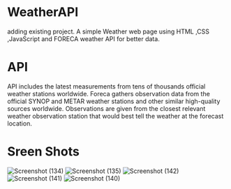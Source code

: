 # WeatherAPI
adding existing project. A simple Weather web page using HTML ,CSS ,JavaScript and FORECA weather API for better data.

# API
API includes the latest measurements from tens of thousands official weather stations worldwide. Foreca gathers observation data from the official SYNOP and METAR weather stations and other similar high-quality sources worldwide. Observations are given from the closest relevant weather observation station that would best tell the weather at the forecast location.

# Sreen Shots 

![Screenshot (134)](https://github.com/ThilakAcharya/Weather-web-app/assets/68364353/6fc34b98-96b5-4b16-a248-c0c9b9953083)
![Screenshot (135)](https://github.com/ThilakAcharya/Weather-web-app/assets/68364353/5acda004-c2ab-4d2e-bad4-7a76f1df9760)
![Screenshot (142)](https://github.com/ThilakAcharya/Weather-web-app/assets/68364353/a3ee8f82-0cf4-4196-9724-ccfa0fa13bf5)
![Screenshot (141)](https://github.com/ThilakAcharya/Weather-web-app/assets/68364353/2efac7a0-c1ac-47b2-a345-fbfb054f91e0)
![Screenshot (140)](https://github.com/ThilakAcharya/Weather-web-app/assets/68364353/dcc10c05-7095-40a8-8e8f-da2f1eba0c56)
